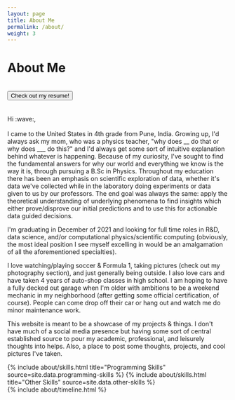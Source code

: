```yaml
---
layout: page
title: About Me
permalink: /about/
weight: 3
---
```


# **About Me**
<br>
<div class="row resume-wrapper">
  <a href="/assets/RajGark_CV.pdf" title="click to open in pdf viewer" target="_blank">
    <button class="fill col s8 offset-s2 m4 offset-m4">Check out my resume!</button>
  </a>
</div>
<br>
<br>
Hi :wave:,<br>
<br>
I came to the United States in 4th grade from Pune, India. Growing up, I'd always ask my mom, who was a physics teacher, "why does __ do that or why does ___ do this?" and I'd always get some sort of intuitive explanation behind whatever is happening. Because of my curiosity, I've sought to find the fundamental answers for why our world and everything we know is the way it is, through pursuing a B.Sc in Physics. Throughout my education there has been an emphasis on scientific exploration of data, whether it's data we've collected while in the laboratory doing experiments or data given to us by our professors. The end goal was always the same: apply the theoretical understanding of underlying phenomena to find insights which either prove/disprove our initial predictions and to use this for actionable data guided decisions.

I'm graduating in December of 2021 and looking for full time roles in R&D, data science, and/or computational physics/scientific computing (obviously, the most ideal position I see myself excelling in would be an amalgamation of all the aforementioned specialties).

I love watching/playing soccer & Formula 1, taking pictures (check out my photography section), and just generally being outside. I also love cars and have taken 4 years of auto-shop classes in high school. I am hoping to have a fully decked out garage when I'm older with ambitions to be a weekend mechanic in my neighborhood (after getting some official certification, of course). People can come drop off their car or hang out and watch me do minor maintenance work.

This website is meant to be a showcase of my projects & things. I don't have much of a social media presence but having some sort of central established source to pour my academic, professional, and leisurely thoughts into helps. Also, a place to post some thoughts, projects, and cool pictures I've taken.

<div class="row">
{% include about/skills.html title="Programming Skills" source=site.data.programming-skills %}
{% include about/skills.html title="Other Skills" source=site.data.other-skills %}
</div>

<div class="row">
{% include about/timeline.html %}
</div>
